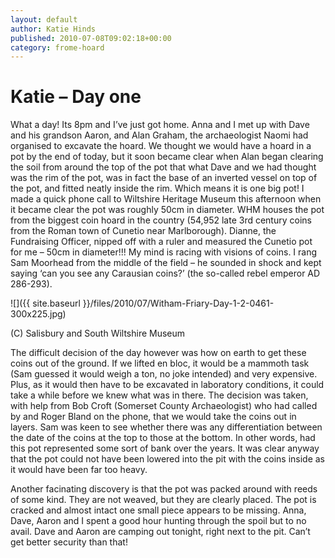 ```yaml
---
layout: default
author: Katie Hinds
published: 2010-07-08T09:02:18+00:00
category: frome-hoard
---
```

Katie – Day one
===============

What a day! Its 8pm and I’ve just got home. Anna and I met up with Dave and his grandson Aaron, and Alan Graham, the archaeologist Naomi had organised to excavate the hoard. We thought we would have a hoard in a pot by the end of today, but it soon became clear when Alan began clearing the soil from around the top of the pot that what Dave and we had thought was the rim of the pot, was in fact the base of an inverted vessel on top of the pot, and fitted neatly inside the rim. Which means it is one big pot! I made a quick phone call to Wiltshire Heritage Museum this afternoon when it became clear the pot was roughly 50cm in diameter. WHM houses the pot from the biggest coin hoard in the country (54,952 late 3rd century coins from the Roman town of Cunetio near Marlborough). Dianne, the Fundraising Officer, nipped off with a ruler and measured the Cunetio pot for me – 50cm in diameter!!! My mind is racing with visions of coins. I rang Sam Moorhead from the middle of the field – he sounded in shock and kept saying ‘can you see any Carausian coins?’ (the so-called rebel emperor AD 286-293).

![]({{ site.baseurl }}/files/2010/07/Witham-Friary-Day-1-2-0461-300x225.jpg)

(C) Salisbury and South Wiltshire Museum

The difficult decision of the day however was how on earth to get these coins out of the ground. If we lifted en bloc, it would be a mammoth task (Sam guessed it would weigh a ton, no joke intended) and very expensive. Plus, as it would then have to be excavated in laboratory conditions, it could take a while before we knew what was in there. The decision was taken, with help from Bob Croft (Somerset County Archaeologist) who had called by and Roger Bland on the phone, that we would take the coins out in layers. Sam was keen to see whether there was any differentiation between the date of the coins at the top to those at the bottom. In other words, had this pot represented some sort of bank over the years. It was clear anyway that the pot could not have been lowered into the pit with the coins inside as it would have been far too heavy.

Another facinating discovery is that the pot was packed around with reeds of some kind. They are not weaved, but they are clearly placed. The pot is cracked and almost intact one small piece appears to be missing. Anna, Dave, Aaron and I spent a good hour hunting through the spoil but to no avail. Dave and Aaron are camping out tonight, right next to the pit. Can’t get better security than that!

